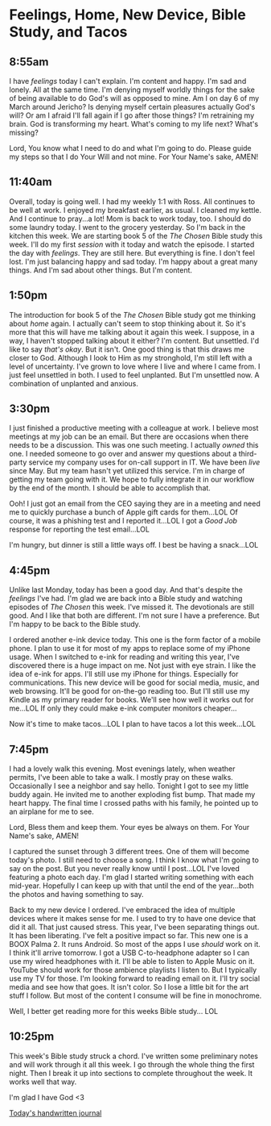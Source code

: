 # Feelings, Home, New Device, Bible Study, and Tacos

## 8:55am

I have *feelings* today I can't explain. I'm content and happy. I'm sad and lonely. All at the same time. I'm denying myself worldly things for the sake of being available to do God's will as opposed to mine. Am I on day 6 of my March around Jericho? Is denying myself certain pleasures actually God's will? Or am I afraid I'll fall again if I go after those things? I'm retraining my brain. God is transforming my heart. What's coming to my life next? What's missing?

Lord, You know what I need to do and what I'm going to do. Please guide my steps so that I do Your Will and not mine. For Your Name's sake, AMEN!

## 11:40am

Overall, today is going well. I had my weekly 1:1 with Ross. All continues to be well at work. I enjoyed my breakfast earlier, as usual. I cleaned my kettle. And I continue to pray...a lot! Mom is back to work today, too. I should do some laundry today. I went to the grocery yesterday. So I'm back in the kitchen this week. We are starting book 5 of the *The Chosen* Bible study this week. I'll do my first *session* with it today and watch the episode. I started the day with *feelings*. They are still here. But everything is fine. I don't feel lost. I'm just balancing happy and sad today. I'm happy about a great many things. And I'm sad about other things. But I'm content.

## 1:50pm

The introduction for book 5 of the *The Chosen* Bible study got me thinking about *home* again. I actually can't seem to stop thinking about it. So it's more that this will have me talking about it again this week. I suppose, in a way, I haven't stopped talking about it either? I'm content. But unsettled. I'd like to say *that's okay*. But it isn't. One good thing is that this draws me closer to God. Although I look to Him as my stronghold, I'm still left with a level of uncertainty. I've grown to love where I live and where I came from. I just feel unsettled in both. I used to feel unplanted. But I'm unsettled now. A combination of unplanted and anxious.

## 3:30pm

I just finished a productive meeting with a colleague at work. I believe most meetings at my job can be an email. But there are occasions when there needs to be a discussion. This was one such meeting. I actually *owned* this one. I needed someone to go over and answer my questions about a third-party service my company uses for on-call support in IT. We have been *live* since May. But my team hasn't yet utilized this service. I'm in charge of getting my team going with it. We hope to fully integrate it in our workflow by the end of the month. I should be able to accomplish that.

Ooh! I just got an email from the CEO saying they are in a meeting and need me to quickly purchase a bunch of Apple gift cards for them...LOL Of course, it was a phishing test and I reported it...LOL I got a *Good Job* response for reporting the test email...LOL

I'm hungry, but dinner is still a little ways off. I best be having a snack...LOL

## 4:45pm

Unlike last Monday, today has been a good day. And that's despite the *feelings* I've had. I'm glad we are back into a Bible study and watching episodes of *The Chosen* this week. I've missed it. The devotionals are still good. And I like that both are different. I'm not sure I have a preference. But I'm happy to be back to the Bible study.

I ordered another e-ink device today. This one is the form factor of a mobile phone. I plan to use it for most of my apps to replace some of my iPhone usage. When I switched to e-ink for reading and writing this year, I've discovered there is a huge impact on me. Not just with eye strain. I like the idea of e-ink for apps. I'll still use my iPhone for things. Especially for communications. This new device will be good for social media, music, and web browsing. It'll be good for on-the-go reading too. But I'll still use my Kindle as my primary reader for books. We'll see how well it works out for me...LOL If only they could make e-ink computer monitors cheaper...

Now it's time to make tacos...LOL I plan to have tacos a lot this week...LOL

## 7:45pm

I had a lovely walk this evening. Most evenings lately, when weather permits, I've been able to take a walk. I mostly pray on these walks. Occasionally I see a
neighbor and say hello. Tonight I got to see my little buddy again. He invited me to another exploding fist bump. That made my heart happy. The final time I crossed paths with his family, he pointed up to an airplane for me to see.

Lord, Bless them and keep them. Your eyes be always on them. For Your Name's sake, AMEN!

I captured the sunset through 3 different trees. One of them will become today's photo. I still need to choose a song. I think I know what I'm going to say on the post. But you never really know until I post...LOL I've loved featuring a photo each day. I'm glad I started writing something with each mid-year. Hopefully I can keep up with that until the end of the year...both the photos and having something to say.

Back to my new device I ordered. I've embraced the idea of multiple devices where it makes sense for me. I used to try to have one device that did it all. That just caused stress. This year, I've been separating things out. It has been liberating. I've felt a positive impact so far. This new one is a BOOX Palma 2. It runs Android. So most of the apps I use *should* work on it. I think it'll arrive tomorrow. I got a USB C-to-headphone adapter so I can use my wired headphones with it. I'll be able to listen to Apple Music on it. YouTube should work for those ambience playlists I listen to. But I typically use my TV for those. I'm looking forward to reading email on it. I'll try social media and see how that goes. It isn't color. So I lose a little bit for the art stuff I follow. But most of the content I consume will be fine in monochrome.

Well, I better get reading more for this weeks Bible study... LOL

## 10:25pm

This week's Bible study struck a chord. I've written some preliminary notes and will work through it all this week. I go through the whole thing the first night. Then I break it up into sections to complete throughout the week. It works well that way.

I'm glad I have God <3

[Today's handwritten journal](/media/blog/2025/09/20250915.pdf)